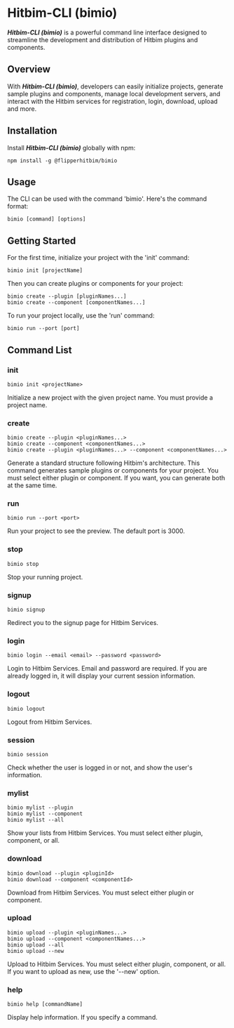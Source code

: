 # Hitbim-CLI (bimio)

_**Hitbim-CLI (bimio)**_ is a powerful command line interface designed to streamline the development and distribution of Hitbim plugins and components.

## Overview

With _**Hitbim-CLI (bimio)**_, developers can easily initialize projects, generate sample plugins and components, manage local development servers, and interact with the Hitbim services for registration, login, download, upload and more.

## Installation

Install _**Hitbim-CLI (bimio)**_ globally with npm:

```
npm install -g @flipperhitbim/bimio
```

## Usage

The CLI can be used with the command 'bimio'. Here's the command format:

```
bimio [command] [options]
```

## Getting Started

For the first time, initialize your project with the 'init' command:

```
bimio init [projectName]
```

Then you can create plugins or components for your project:

```
bimio create --plugin [pluginNames...]
bimio create --component [componentNames...]
```

To run your project locally, use the 'run' command:

```
bimio run --port [port]
```

## Command List

### init

```
bimio init <projectName>
```

Initialize a new project with the given project name. You must provide a project name.

### create

```
bimio create --plugin <pluginNames...>
bimio create --component <componentNames...>
bimio create --plugin <pluginNames...> --component <componentNames...>
```

Generate a standard structure following Hitbim's architecture. This command generates sample plugins or components for your project. You must select either plugin or component. If you want, you can generate both at the same time.

### run

```
bimio run --port <port>
```

Run your project to see the preview. The default port is 3000.

### stop

```
bimio stop
```

Stop your running project.

### signup

```
bimio signup
```

Redirect you to the signup page for Hitbim Services.

### login

```
bimio login --email <email> --password <password>
```

Login to Hitbim Services. Email and password are required. If you are already logged in, it will display your current session information.

### logout

```
bimio logout
```

Logout from Hitbim Services.

### session

```
bimio session
```

Check whether the user is logged in or not, and show the user's information.

### mylist

```
bimio mylist --plugin
bimio mylist --component
bimio mylist --all
```

Show your lists from Hitbim Services. You must select either plugin, component, or all.

### download

```
bimio download --plugin <pluginId>
bimio download --component <componentId>
```

Download from Hitbim Services. You must select either plugin or component.

### upload

```
bimio upload --plugin <pluginNames...>
bimio upload --component <componentNames...>
bimio upload --all
bimio upload --new
```

Upload to Hitbim Services. You must select either plugin, component, or all. If you want to upload as new, use the '--new' option.

### help

```
bimio help [commandName]
```

Display help information. If you specify a command.
